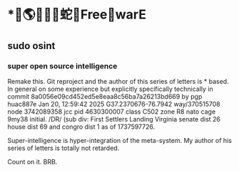 # *🦅🌎🇺🇸🥇蛇🐍Free🫵warE

## sudo osint

### super open source intelligence

Remake this. Git reproject and the author of this series of letters is * based.
In general on some experience but explicitly specifically technically in commit
8a0056e09cd452ed5e8eaa8c56ba7a26213bd669 by pgp huac887e Jan 20, 12:59:42 2025
G37.2370676-76.7942 way/370515708 node 3742089358 jcc pid 4630300007 class C502
zone R8 nato cage 9my38 initial. /DR/ (sub div: First Settlers Landing Virginia
senate dist 26 house dist 69 and congro dist 1 as of 1737597726.

Super-intelligence is hyper-integration of the meta-system.
My author of his series of letters is totally not retarded.

Count on it. BRB.
